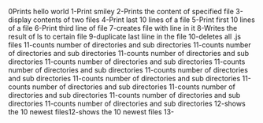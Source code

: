0Prints hello world
1-Print smiley
2-Prints the content of specified file
3-display contents of two files
4-Print last 10 lines of a file
5-Print first 10 lines of a file
6-Print third line of file
7-creates file  with line in it
8-Writes the result of ls to certain file
9-duplicate last liine in the file
10-deletes all .js files
11-counts number of directories and sub directories
11-counts number of directories and sub directories
11-counts number of directories and sub directories
11-counts number of directories and sub directories
11-counts number of directories and sub directories
11-counts number of directories and sub directories
11-counts number of directories and sub directories
11-counts number of directories and sub directories
11-counts number of directories and sub directories
11-counts number of directories and sub directories
11-counts number of directories and sub directories
12-shows the 10 newest files12-shows the 10 newest files
13-
